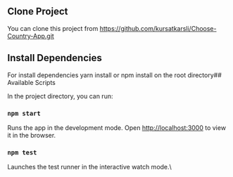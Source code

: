 ## Clone Project

You can clone this project from https://github.com/kursatkarsli/Choose-Country-App.git

## Install Dependencies

For install dependencies yarn install or npm install on the root directory## Available Scripts

In the project directory, you can run:

### `npm start`

Runs the app in the development mode.
Open [http://localhost:3000](http://localhost:3000) to view it in the browser.

### `npm test`

Launches the test runner in the interactive watch mode.\
